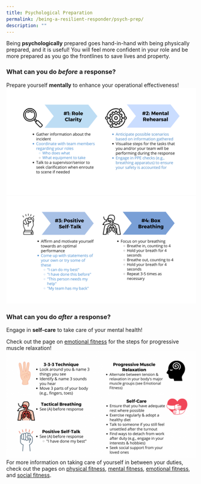 ```yaml
---
title: Psychological Preparation
permalink: /being-a-resilient-responder/psych-prep/
description: ""
---
```

Being **psychologically** prepared goes hand-in-hand with being physically prepared, and it is useful! You will feel more confident in your role and be more prepared as you go the frontlines to save lives and property.

### What can you do *before* a response?
Prepare yourself **mentally** to enhance your operational effectiveness!
![](/images/psych%20prep%201%20(latest).png)![](/images/psych%20prep%202%20(latest).png)

### What can you do *after* a response?
Engage in **self-care** to take care of your mental health!

Check out the page on [emotional fitness](/being-a-resilient-responder/emotional-fitness) for the steps for progressive muscle relaxation!
![](/images/psych%20prep%202%20(larger)(1).png)
For more information on taking care of yourself in between your duties, check out the pages on [physical fitness](/being-a-resilient-responder/physical-fitness), [mental fitness](/being-a-resilient-responder/mental-fitness), [emotional fitness](/being-a-resilient-responder/emotional-fitness), and [social fitness](/being-a-resilient-responder/social-fitness).